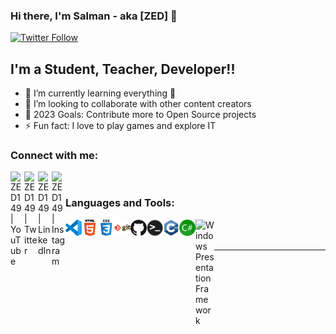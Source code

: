### Hi there, I'm Salman - aka [ZED] 👋

[![Twitter Follow](https://img.shields.io/twitter/follow/Salmanahmad149?color=1DA1F2&logo=twitter&style=for-the-badge)](https://twitter.com/Salmanahmad149)

## I'm a Student, Teacher, Developer!!

- 🌱 I’m currently learning everything 🤣
- 👯 I’m looking to collaborate with other content creators
- 🥅 2023 Goals: Contribute more to Open Source projects
- ⚡ Fun fact: I love to play games and explore IT

### Connect with me:

[<img align="left" alt="ZED149 | YouTube" width="22px" src="https://cdn.jsdelivr.net/npm/simple-icons@v3/icons/youtube.svg" />][youtube]
[<img align="left" alt="ZED149 | Twitter" width="22px" src="https://cdn.jsdelivr.net/npm/simple-icons@v3/icons/twitter.svg" />][twitter]
[<img align="left" alt="ZED149 | LinkedIn" width="22px" src="https://cdn.jsdelivr.net/npm/simple-icons@v3/icons/linkedin.svg" />][linkedin]
[<img align="left" alt="ZED149 | Instagram" width="22px" src="https://cdn.jsdelivr.net/npm/simple-icons@v3/icons/instagram.svg" />][instagram]

<br />

### Languages and Tools:

<img align="left" alt="Visual Studio Code" width="26px" src="https://raw.githubusercontent.com/github/explore/80688e429a7d4ef2fca1e82350fe8e3517d3494d/topics/visual-studio-code/visual-studio-code.png" />
<img align="left" alt="HTML5" width="26px" src="https://raw.githubusercontent.com/github/explore/80688e429a7d4ef2fca1e82350fe8e3517d3494d/topics/html/html.png" />
<img align="left" alt="CSS3" width="26px" src="https://raw.githubusercontent.com/github/explore/80688e429a7d4ef2fca1e82350fe8e3517d3494d/topics/css/css.png" />
<img align="left" alt="Git" width="26px" src="https://raw.githubusercontent.com/github/explore/80688e429a7d4ef2fca1e82350fe8e3517d3494d/topics/git/git.png" />
<img align="left" alt="GitHub" width="26px" src="https://raw.githubusercontent.com/github/explore/78df643247d429f6cc873026c0622819ad797942/topics/github/github.png" />
<img align="left" alt="Terminal" width="26px" src="https://raw.githubusercontent.com/github/explore/80688e429a7d4ef2fca1e82350fe8e3517d3494d/topics/terminal/terminal.png" />
<img align="left" alt="CPP" width="26px" src="https://raw.githubusercontent.com/github/explore/80688e429a7d4ef2fca1e82350fe8e3517d3494d/topics/cpp/cpp.png" />
<img align="left" alt="C Sharp" width="26px" src="https://raw.githubusercontent.com/github/explore/80688e429a7d4ef2fca1e82350fe8e3517d3494d/topics/csharp/csharp.png" />
<img align="left" alt="Windows Presentation Framework" width="30px" src="https://user-images.githubusercontent.com/38475816/132942789-31b7f14f-61e9-4233-926e-fe3cd218cca6.png" />


<br />
<br />

---

[twitter]: https://twitter.com/Salmanahmad149
[youtube]: https://www.youtube.com/channel/UCra5Jgsz6TxUQdFbwE-65dw
[instagram]: https://instagram.com/salmanahmad111499
[linkedin]: http://linkedin.com/in/salman-ahmad-a7b839171

